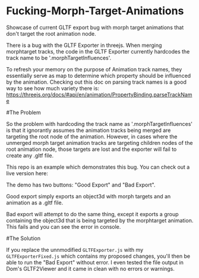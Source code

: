 # Fucking-Morph-Target-Animations
Showcase of current GLTF export bug with morph target animations that don't target the root animation node.


There is a bug with the GLTF Exporter in threejs. When merging morphtarget tracks, the code in the GLTF Exporter currently hardcodes the track name to be '.morphTargetInfluences'.


To refresh your memory on the purpose of Animation track names, they essentially serve as map to determine which property should be influenced by the animation. Checking out this doc on parsing track names is a good way to see how much variety there is:
https://threejs.org/docs/#api/en/animation/PropertyBinding.parseTrackName


#The Problem

So the problem with hardcoding the track name as '.morphTargetInfluences' is that it ignorantly assumes the animation tracks being merged are targeting the root node of the animation. However, in cases where the unmerged morph target animation tracks are targeting children nodes of the root animation node, those targets are lost and the exporter will fail to create any .gltf file.


This repo is an example which demonstrates this bug. You can check out a live version here:

The demo has two buttons: "Good Export" and "Bad Export".

Good export simply exports an object3d with morph targets and an animation as a .gltf file.

Bad export will attempt to do the same thing, except it exports a group containing the object3d that is being targeted by the morphtarget animation. This fails and you can see the error in console.

#The Solution

If you replace the unnmodified `GLTFExporter.js` with my `GLTFExporterFixed.js` which contains my proposed changes, you'll then be able to run the "Bad Export" without error. I even tested the file output in Dom's GLTF2Viewer and it came in clean with no errors or warnings.
